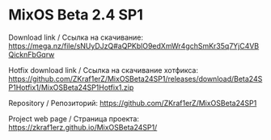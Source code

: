 # MixOS Beta 2.4 SP1
Download link / Ссылка на скачивание: https://mega.nz/file/sNUyDJzQ#aQPKblO9edXmWr4gchSmKr35q7YjC4VBQicknFbGqrw

Hotfix download link / Ссылка на скачивание хотфикса: https://github.com/ZKraf1erZ/MixOSBeta24SP1/releases/download/Beta24SP1Hotfix1/MixOSBeta24SP1Hotfix1.zip

Repository / Репозиторий: https://github.com/ZKraf1erZ/MixOSBeta24SP1

Project web page / Страница проекта: https://zkraf1erz.github.io/MixOSBeta24SP1/
